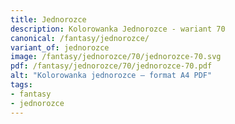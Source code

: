 ```yaml
---
title: Jednorozce
description: Kolorowanka Jednorozce - wariant 70
canonical: /fantasy/jednorozce/
variant_of: jednorozce
image: /fantasy/jednorozce/70/jednorozce-70.svg
pdf: /fantasy/jednorozce/70/jednorozce-70.pdf
alt: "Kolorowanka jednorozce – format A4 PDF"
tags:
- fantasy
- jednorozce
---
```

